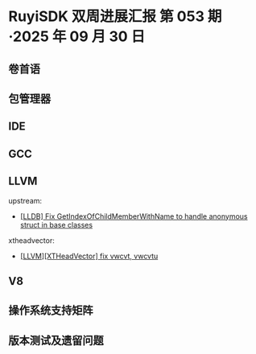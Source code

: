# RuyiSDK 双周进展汇报  第 053 期·2025 年 09 月 30 日

## 卷首语

## 包管理器

## IDE

## GCC

## LLVM

upstream:
- [[LLDB] Fix GetIndexOfChildMemberWithName to handle anonymous struct in base classes](https://github.com/llvm/llvm-project/pull/158256)

xtheadvector:
- [[LLVM][XTHeadVector] fix vwcvt, vwcvtu](https://github.com/ruyisdk/llvm-project/pull/163)

## V8

## 操作系统支持矩阵

## 版本测试及遗留问题
